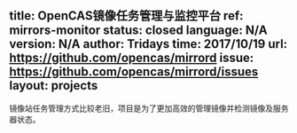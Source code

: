 title: OpenCAS镜像任务管理与监控平台
ref: mirrors-monitor
status: closed
language: N/A
version: N/A
author: Tridays
time: 2017/10/19
url: https://github.com/opencas/mirrord
issue: https://github.com/opencas/mirrord/issues
layout: projects
---

镜像站任务管理方式比较老旧，项目是为了更加高效的管理镜像并检测镜像及服务器状态。